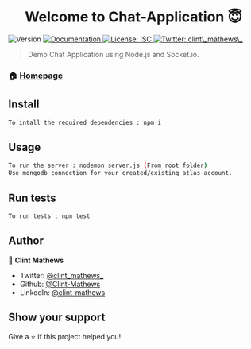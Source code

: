 <h1 align="center">Welcome to Chat-Application 😇</h1>
<p>
  <img alt="Version" src="https://img.shields.io/badge/version-1.0.0-blue.svg?cacheSeconds=2592000" />
  <a href="https://github.com/Clint-Mathews/Chat-Application" target="_blank">
    <img alt="Documentation" src="https://img.shields.io/badge/documentation-yes-brightgreen.svg" />
  </a>
  <a href="#" target="_blank">
    <img alt="License: ISC" src="https://img.shields.io/badge/License-ISC-yellow.svg" />
  </a>
  <a href="https://twitter.com/clint_mathews_" target="_blank">
    <img alt="Twitter: clint\_mathews\_" src="https://img.shields.io/twitter/follow/clint_mathews_.svg?style=social" />
  </a>
</p>

> Demo Chat Application using Node.js and Socket.io.

### 🏠 [Homepage](https://github.com/Clint-Mathews/Chat-Application)

## Install

```sh
To intall the required dependencies : npm i
```

## Usage

```sh
To run the server : nodemon server.js (From root folder)
Use mongodb connection for your created/existing atlas account.
```

## Run tests

```sh
To run tests : npm test
```

## Author

👤 **Clint Mathews**

* Twitter: [@clint\_mathews\_](https://twitter.com/clint_mathews_)
* Github: [@Clint-Mathews](https://github.com/Clint-Mathews)
* LinkedIn: [@clint-mathews](https://linkedin.com/in/clint-mathews)

## Show your support

Give a ⭐️ if this project helped you!

